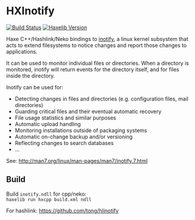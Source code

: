 
# HXInotify

[![Build Status](https://travis-ci.org/tong/hxinotify.svg?branch=master)](https://travis-ci.org/tong/hxinotify) [![Haxelib Version](https://img.shields.io/github/tag/tong/hxinotify.svg?style=flat&label=haxelib)](https://lib.haxe.org/p/inotify)

Haxe C++/Hashlink/Neko bindings to [inotify](http://en.wikipedia.org/wiki/Inotify), a linux kernel subsystem that acts to extend filesystems to notice changes and report those changes to applications.

It can be used to monitor individual files or directories.
When a directory is monitored, inotify will return events for the directory itself, and for files inside the directory.

Inotify can be used for:
 * Detecting changes in files and directories (e.g. configuration files, mail directories)
 * Guarding critical files and their eventual automatic recovery
 * File usage statistics and similar purposes
 * Automatic upload handling
 * Monitoring installations outside of packaging systems
 * Automatic on-change backup and/or versioning
 * Reflecting changes to search databases
 * …

See: http://man7.org/linux/man-pages/man7/inotify.7.html


## Build

Build `inotify.ndll` for cpp/neko:  
`haxelib run hxcpp build.xml ndll`

For hashlink: https://github.com/tong/hlinotify
